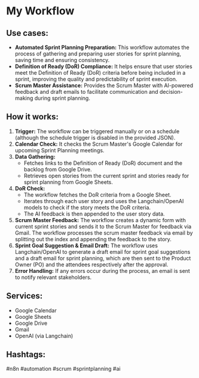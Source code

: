 # My Workflow

## Use cases:
*   **Automated Sprint Planning Preparation:** This workflow automates the process of gathering and preparing user stories for sprint planning, saving time and ensuring consistency.
*   **Definition of Ready (DoR) Compliance:** It helps ensure that user stories meet the Definition of Ready (DoR) criteria before being included in a sprint, improving the quality and predictability of sprint execution.
*   **Scrum Master Assistance:** Provides the Scrum Master with AI-powered feedback and draft emails to facilitate communication and decision-making during sprint planning.

## How it works:

1.  **Trigger:** The workflow can be triggered manually or on a schedule (although the schedule trigger is disabled in the provided JSON).
2.  **Calendar Check:** It checks the Scrum Master's Google Calendar for upcoming Sprint Planning meetings.
3.  **Data Gathering:**
    *   Fetches links to the Definition of Ready (DoR) document and the backlog from Google Drive.
    *   Retrieves open stories from the current sprint and stories ready for sprint planning from Google Sheets.
4.  **DoR Check:**
    *   The workflow fetches the DoR criteria from a Google Sheet.
    *   Iterates through each user story and uses the Langchain/OpenAI models to check if the story meets the DoR criteria.
    *   The AI feedback is then appended to the user story data.
5.  **Scrum Master Feedback:** The workflow creates a dynamic form with current sprint stories and sends it to the Scrum Master for feedback via Gmail. The workflow processes the scrum master feedback via email by splitting out the index and appending the feedback to the story.
6.  **Sprint Goal Suggestion & Email Draft:** The workflow uses Langchain/OpenAI to generate a draft email for sprint goal suggestions and a draft email for sprint planning, which are then sent to the Product Owner (PO) and the attendees respectively after the approval.
7.  **Error Handling:** If any errors occur during the process, an email is sent to notify relevant stakeholders.

## Services:

*   Google Calendar
*   Google Sheets
*   Google Drive
*   Gmail
*   OpenAI (via Langchain)

## Hashtags:

#n8n #automation #scrum #sprintplanning #ai
